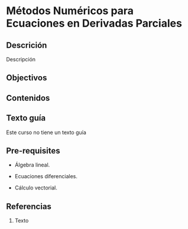 # Métodos Numéricos para Ecuaciones en Derivadas Parciales

## Descrición

Descripción

## Objectivos

## Contenidos


## Texto guía

Este curso no tiene un texto guía

## Pre-requisites

-   Álgebra lineal.

-   Ecuaciones diferenciales.

-   Cálculo vectorial.

## Referencias

1.  Texto